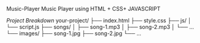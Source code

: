 Music-Player
Music Player using HTML + CSS+ JAVASCRIPT

*Project Breakdown*
your-project/
├── index.html
├── style.css
├── js/
│   └── script.js
├── songs/
│   ├── song-1.mp3
│   ├── song-2.mp3
│   └── ...
└── images/
    ├── song-1.jpg
    ├── song-2.jpg
    └── ...
